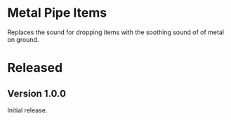 # Metal Pipe Items
Replaces the sound for dropping items with the soothing sound of of metal on ground.

# Released
## Version 1.0.0
Initial release.